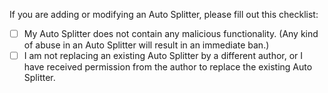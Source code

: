 If you are adding or modifying an Auto Splitter, please fill out this checklist:
- [ ] My Auto Splitter does not contain any malicious functionality. (Any kind of abuse in an Auto Splitter will result in an immediate ban.)
- [ ] I am not replacing an existing Auto Splitter by a different author, or I have received permission from the author to replace the existing Auto Splitter.
